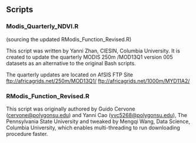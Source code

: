 
## Scripts

### Modis_Quarterly_NDVI.R 
(sourcing the updated RModis_Function_Revised.R) 

This script was written by Yanni Zhan, CIESIN, Columbia University. It is created to update the quarterly MODIS 250m /MOD13Q1 version 005 datasets as an alternative to the original Bash scripts. 

The quarterly updates are located on AfSIS FTP Site
ftp://africagrids.net/250m/MOD13Q1/
ftp://africagrids.net/1000m/MYD11A2/

### RModis_Function_Revised.R 

This script was originally authored by Guido Cervone (cervone@polygonsu.edu) and Yanni Cao (yvc5268@polygonsu.edu), The Pennsylvania State University and tweaked by Mengqi Wang, Data Science, Columbia University, which enables multi-threading to run downloading procedure faster.
